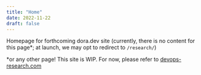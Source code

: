 ```yaml
---
title: "Home"
date: 2022-11-22
draft: false
---
```


Homepage for forthcoming dora.dev site (currently, there is no content for this page\*; at launch, we may opt to redirect to `/research/`)


\*or any other page! This site is WIP. For now, please refer to [devops-research.com](https://devops-research.com/research.html)